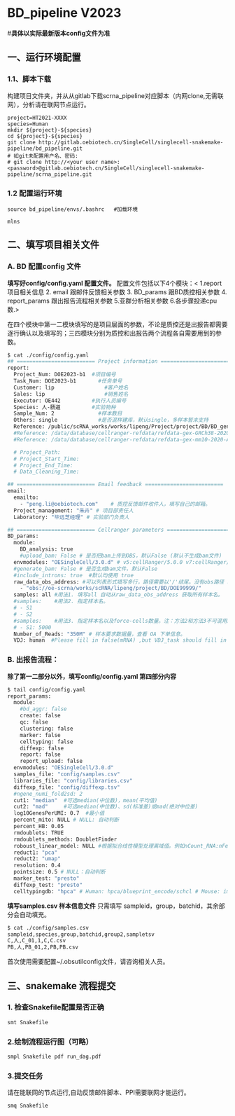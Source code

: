 # BD_pipeline V2023

#**具体以实际最新版本config文件为准**

## 一、运行环境配置
### 1.1、脚本下载

构建项目文件夹，并从从gitlab下载scrna_pipeline对应脚本（内网clone,无需联网），分析请在联网节点运行。

```
project=HT2021-XXXX
species=Human
mkdir ${project}-${species}
cd ${project}-${species}
git clone http://gitlab.oebiotech.cn/SingleCell/singlecell-snakemake-pipeline/bd_pipeline.git
# 如git未配置用户名、密码:
# git clone http://<your user name>:<password>@gitlab.oebiotech.cn/SingleCell/singlecell-snakemake-pipeline/scrna_pipeline.git
```
### 1.2 配置运行环境
```
source bd_pipeline/envs/.bashrc   #加载环境

mlns  
```
## 二、填写项目相关文件

### A. BD 配置config 文件

**填写好config/config.yaml 配置文件。** 配置文件包括以下4个模块：< 1.report 项目相关信息 2. email 跟邮件反馈相关参数 3. BD_params 跟BD质控相关参数 4. report_params 跟出报告流程相关参数 5.亚群分析相关参数 6.各步骤投递cpu数.>

在四个模块中第一二模块填写的是项目层面的参数，不论是质控还是出报告都需要逐行确认以及填写的；三四模块分别为质控和出报告两个流程各自需要用到的参数。


```bash
$ cat ./config/config.yaml 
## ========================= Project information =========================
report:
  Project_Num: DOE2023-b1  #项目编号
  Task_Num: DOE2023-b1       #任务单号
  Customer: lip                #客户姓名
  Sales: lip                   #销售姓名
  Executor: OE442          #执行人员编号
  Species: 人-肠道          #实验物种
  Sample_Num: 2              #样本数目
  Others: single             #是否混样建库，默认single，多样本暂未支持
  Reference: /public/scRNA_works/works/lipeng/Project/project/BD/BD_genome/Human/               #BD比对分析的参考基因组路径，
  #Reference: /data/database/cellranger-refdata/refdata-gex-GRCh38-2020-A # Lastest human ref
  #Reference: /data/database/cellranger-refdata/refdata-gex-mm10-2020-A # Lastest mouse ref

  # Project_Path:
  # Project_Start_Time:
  # Project_End_Time:
  # Data_Cleaning_Time:

## ========================= Email feedback =========================
email:
  emailto:
    - "peng.li@oebiotech.com"    # 质控反馈邮件收件人，填写自己的邮箱。
  Project_management: "朱卉" # 项目部责任人
  Laboratory: "毕远芝经理" # 实验部门负责人

## ========================= Cellranger parameters =========================
BD_params:
  module:
    BD_analysis: true
    #upload_bam: False # 是否把bam上传到OBS，默认False (默认不生成bam文件)
  envmodules: "OESingleCell/3.0.d" # v5:cellRanger/5.0.0 v7:cellRanger/7.0.1
  #generate_bam: False # 是否生成bam文件，默认False
  #include_introns: true  #默认均使用 true
  raw_data_obs_address: #可以列表形式填写多行，路径需要以'/'结尾。没有obs路径 填写 - "" 即可。
    - "obs://oe-scrna/works/scRNA/lipeng/project/BD/DOE99999/"
  samples: all #用法1. 填写all 自动从raw_data_obs_address 获取所有样本名。
  #samples:    #用法2. 指定样本名。
  # - S1
  # - S2
  #samples:    #用法3. 指定样本名以及force-cells数量。注：方法2和方法3不可混用。
  # - S1: 5000
  Number_of_Reads: "350M" # 样本要求数据量，查看 OA 下单信息。
  VDJ: human  #Please fill in false(mRNA) ,but VDJ_task should fill in human, mouse, humanBCR, humanTCR, mouseBCR, mouseTCR.

```


### B. 出报告流程：
**除了第一二部分以外，填写config/config.yaml 第四部分内容** 

```bash
$ tail config/config.yaml 
report_params:
  module:
    #bd_aggr: false
    create: false
    qc: false
    clustering: false
    marker: false
    celltyping: false
    diffexp: false
    report: false
    report_upload: false
  envmodules: "OESingleCell/3.0.d"
  samples_file: "config/samples.csv"
  libraries_file: "config/libraries.csv"
  diffexp_file: "config/diffexp.tsv"
  #ngene_numi_fold2sd: 2
  cut1: "median"  #可选median(中位数)，mean(平均值)
  cut2: "mad"     #可选median(中位数)、sd(标准差)或mad(绝对中位差)
  log10GenesPerUMI: 0.7  #最小值
  percent_mito: NULL # NULL: 自动判断
  percent_HB: 0.05
  rmdoublets: TRUE
  rmdoublets_methods: DoubletFinder
  roboust_linear_model: NULL #根据拟合线性模型处理离域值。例如nCount_RNA:nFeature_RNA;默认值：NULL
  reduct1: "pca"
  reduct2: "umap"
  resolution: 0.4
  pointsize: 0.5 # NULL：自动判断
  marker_test: "presto"
  diffexp_test: "presto"
  celltypingdb: "hpca" # Human: hpca/blueprint_encode/schcl # Mouse: immgen/mouse.rnaseq/scmca

```
**填写samples.csv 样本信息文件**
只需填写 sampleid，group，batchid，其余部分会自动填充。
```bash
$ cat ./config/samples.csv 
sampleid,species,group,batchid,group2,sampletsv
C,人,C_01,1,C,C.csv
PB,人,PB_01,2,PB,PB.csv
```

首次使用需要配置~/.obsutilconfig文件，请咨询相关人员。

## 三、snakemake 流程提交 

### 1. 检查Snakefile配置是否正确 

```bash 
smt Snakefile 
```

### 2.绘制流程运行图（可略）

```bash 
smpl Snakefile pdf run_dag.pdf 
```
### 3.提交任务
请在能联网的节点运行,自动反馈邮件脚本、PPI需要联网才能运行。

```bash
smq Snakefile 
```





